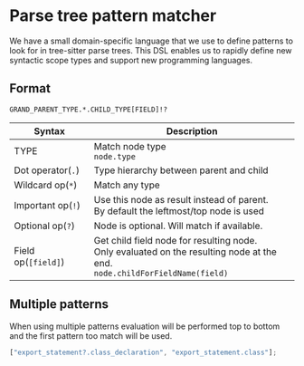 # Parse tree pattern matcher

We have a small domain-specific language that we use to define patterns to look for in tree-sitter parse trees. This DSL enables us to rapidly define new syntactic scope types and support new programming languages.

## Format

`GRAND_PARENT_TYPE.*.CHILD_TYPE[FIELD]!?`

| Syntax              | Description                                                                                                                     |
| ------------------- | ------------------------------------------------------------------------------------------------------------------------------- |
| TYPE                | Match node type<br>`node.type`                                                                                                  |
| Dot operator(`.`)   | Type hierarchy between parent and child                                                                                         |
| Wildcard op(`*`)    | Match any type                                                                                                                  |
| Important op(`!`)   | Use this node as result instead of parent.<br>By default the leftmost/top node is used                                          |
| Optional op(`?`)    | Node is optional. Will match if available.                                                                                      |
| Field op(`[field]`) | Get child field node for resulting node.<br>Only evaluated on the resulting node at the end.<br>`node.childForFieldName(field)` |

## Multiple patterns

When using multiple patterns evaluation will be performed top to bottom and the first pattern too match will be used.

```js
["export_statement?.class_declaration", "export_statement.class"];
```

